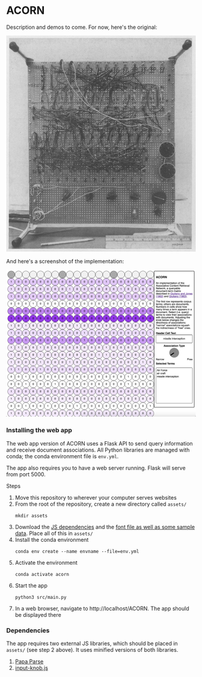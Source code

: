 ACORN
=====

Description and demos to come. For now, here's the original:

![The original ACORN system](docs/acorn_original.png)

And here's a screenshot of the implementation:

![An example document-term matrix displayed with ACORN](docs/acorn_new.png)

### Installing the web app

The web app version of ACORN uses a Flask API to send query information and
receive document associations. All Python libraries are managed with conda; the
conda environment file is `env.yml`.

The app also requires you to have a web server running. Flask will serve from
port 5000.

Steps

1. Move this repository to wherever your computer serves websites
2. From the root of the repository, create a new directory called `assets/`
   ```{bash}
   mkdir assets
   ```
3. Download the [JS dependencies](#dependencies) and the [font file as well as
   some sample data][data]. Place all of this in `assets/`
4. Install the conda environment
   ```{bash}
   conda env create --name envname --file=env.yml
   ```
5. Activate the environment
   ```{bash}
   conda activate acorn
   ```
6. Start the app
   ```{bash}
   python3 src/main.py
   ```
7. In a web browser, navigate to http://localhost/ACORN. The app should be
   displayed there

[data]: http://tylershoemaker.info/data/ACORN

### Dependencies

The app requires two external JS libraries, which should be placed in `assets/`
(see step 2 above). It uses minified versions of both libraries.

1. [Papa Parse](https://www.papaparse.com)
2. [input-knob.js](https://g200kg.github.io/input-knobs/)
